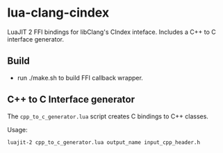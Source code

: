 lua-clang-cindex
================

LuaJIT 2 FFI bindings for libClang's CIndex inteface.  Includes a C++ to C interface generator.


Build
-----

* run ./make.sh to build FFI callback wrapper.


C++ to C Interface generator
----------------------------

The `cpp_to_c_generator.lua` script creates C bindings to C++ classes.

Usage:

    luajit-2 cpp_to_c_generator.lua output_name input_cpp_header.h

